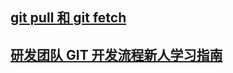 



## [git pull 和 git fetch](https://ruby-china.org/topics/15729)

## [研发团队 GIT 开发流程新人学习指南](https://segmentfault.com/a/1190000008209343)

